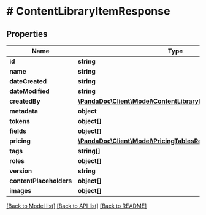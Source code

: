 # # ContentLibraryItemResponse

## Properties

Name | Type | Description | Notes
------------ | ------------- | ------------- | -------------
**id** | **string** |  | [optional]
**name** | **string** |  | [optional]
**dateCreated** | **string** |  | [optional]
**dateModified** | **string** |  | [optional]
**createdBy** | [**\PandaDoc\Client\Model\ContentLibraryItemResponseCreatedBy**](ContentLibraryItemResponseCreatedBy.md) |  | [optional]
**metadata** | **object** |  | [optional]
**tokens** | **object[]** |  | [optional]
**fields** | **object[]** |  | [optional]
**pricing** | [**\PandaDoc\Client\Model\PricingTablesResponse**](PricingTablesResponse.md) |  | [optional]
**tags** | **string[]** |  | [optional]
**roles** | **object[]** |  | [optional]
**version** | **string** |  | [optional]
**contentPlaceholders** | **object[]** |  | [optional]
**images** | **object[]** |  | [optional]

[[Back to Model list]](../../README.md#models) [[Back to API list]](../../README.md#endpoints) [[Back to README]](../../README.md)
